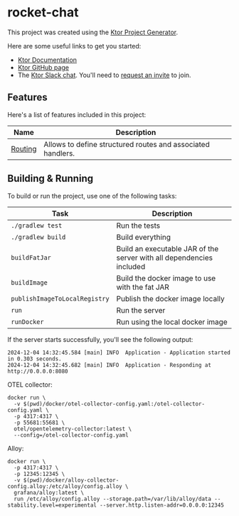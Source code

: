 # rocket-chat

This project was created using the [Ktor Project Generator](https://start.ktor.io).

Here are some useful links to get you started:

- [Ktor Documentation](https://ktor.io/docs/home.html)
- [Ktor GitHub page](https://github.com/ktorio/ktor)
- The [Ktor Slack chat](https://app.slack.com/client/T09229ZC6/C0A974TJ9). You'll need to [request an invite](https://surveys.jetbrains.com/s3/kotlin-slack-sign-up) to join.

## Features

Here's a list of features included in this project:

| Name                                               | Description                                                 |
| ----------------------------------------------------|------------------------------------------------------------- |
| [Routing](https://start.ktor.io/p/routing-default) | Allows to define structured routes and associated handlers. |

## Building & Running

To build or run the project, use one of the following tasks:

| Task                          | Description                                                          |
| -------------------------------|---------------------------------------------------------------------- |
| `./gradlew test`              | Run the tests                                                        |
| `./gradlew build`             | Build everything                                                     |
| `buildFatJar`                 | Build an executable JAR of the server with all dependencies included |
| `buildImage`                  | Build the docker image to use with the fat JAR                       |
| `publishImageToLocalRegistry` | Publish the docker image locally                                     |
| `run`                         | Run the server                                                       |
| `runDocker`                   | Run using the local docker image                                     |

If the server starts successfully, you'll see the following output:

```
2024-12-04 14:32:45.584 [main] INFO  Application - Application started in 0.303 seconds.
2024-12-04 14:32:45.682 [main] INFO  Application - Responding at http://0.0.0.0:8080
```

OTEL collector:

```
docker run \
  -v $(pwd)/docker/otel-collector-config.yaml:/otel-collector-config.yaml \
  -p 4317:4317 \
  -p 55681:55681 \
  otel/opentelemetry-collector:latest \
  --config=/otel-collector-config.yaml
```

Alloy:

```
docker run \
  -p 4317:4317 \
  -p 12345:12345 \
  -v $(pwd)/docker/alloy-collector-config.alloy:/etc/alloy/config.alloy \
  grafana/alloy:latest \
  run /etc/alloy/config.alloy --storage.path=/var/lib/alloy/data --stability.level=experimental --server.http.listen-addr=0.0.0.0:12345
```